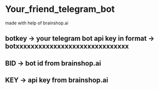 # Your_friend_telegram_bot

made with help of brainshop.ai

## botkey -> your telegram bot api key in format -> botxxxxxxxxxxxxxxxxxxxxxxxxxxxxxx 
## BID -> bot id from brainshop.ai 
## KEY -> api key from brainshop.ai
